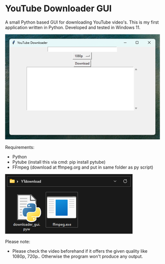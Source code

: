 # YouTube Downloader GUI

A small Python based GUI for downloading YouTube video's. 
This is my first application written in Python. Developed and tested in Windows 11.

![Interface](/assets/interface.png)

Requirements:
- Python
- Pytube (install this via cmd: pip install pytube)
- FFmpeg (download at ffmpeg.org and put in same folder as py script)

![explanation](/assets/explanation.png)

Please note:
- Please check the video beforehand if it offers the given quality like 1080p, 720p.. Otherwise the program won't produce any output.
